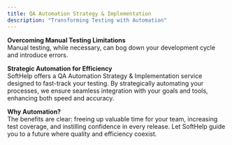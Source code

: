```yaml
---
title: QA Automation Strategy & Implementation
description: "Transforming Testing with Automation"
---
```


**Overcoming Manual Testing Limitations**  
Manual testing, while necessary, can bog down your development cycle and introduce errors.

**Strategic Automation for Efficiency**  
SoftHelp offers a QA Automation Strategy & Implementation service designed to fast-track your testing. By strategically automating your processes, we ensure seamless integration with your goals and tools, enhancing both speed and accuracy.

**Why Automation?**  
The benefits are clear: freeing up valuable time for your team, increasing test coverage, and instilling confidence in every release. Let SoftHelp guide you to a future where quality and efficiency coexist.
